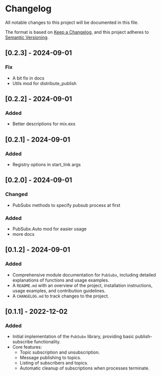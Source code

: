 # Changelog

All notable changes to this project will be documented in this file.

The format is based on [Keep a Changelog](https://keepachangelog.com/en/1.0.0/), and this project adheres to [Semantic Versioning](https://semver.org/spec/v2.0.0.html).

## [0.2.3] - 2024-09-01

### Fix
- A bit fix in docs
- Utils mod for distribute_publish

## [0.2.2] - 2024-09-01

### Added
- Better descriptions for mix.exs

## [0.2.1] - 2024-09-01

### Added
- Registry options in start_link args

## [0.2.0] - 2024-09-01

### Changed
- PubSubx methods to specify pubsub process at first

### Added
- PubSubx.Auto mod for easier usage
- more docs


## [0.1.2] - 2024-09-01

### Added
- Comprehensive module documentation for `PubSubx`, including detailed explanations of functions and usage examples.
- A `README.md` with an overview of the project, installation instructions, usage examples, and contribution guidelines.
- A `CHANGELOG.md` to track changes to the project.

## [0.1.1] - 2022-12-02

### Added
- Initial implementation of the `PubSubx` library, providing basic publish-subscribe functionality.
- Core features:
  - Topic subscription and unsubscription.
  - Message publishing to topics.
  - Listing of subscribers and topics.
  - Automatic cleanup of subscriptions when processes terminate.
